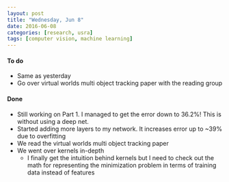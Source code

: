 ```yaml
---
layout: post
title: "Wednesday, Jun 8"
date: 2016-06-08
categories: [research, usra]
tags: [computer vision, machine learning]
---
```

#### To do
- Same as yesterday
- Go over virtual worlds multi object tracking paper with the reading group

#### Done
- Still working on Part 1. I managed to get the error down to 36.2%! This is without using a deep net.
- Started adding more layers to my network. It increases error up to ~39% due to overfitting
- We read the virtual worlds multi object tracking paper
- We went over kernels in-depth
    - I finally get the intuition behind kernels but I need to check out the math for representing the minimization problem in terms of training data instead of features
